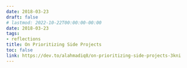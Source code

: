 ```yaml
---
date: 2018-03-23
draft: false
# lastmod: 2022-10-22T00:00:00-00:00
date: 2018-03-23
tags:
- reflections
title: On Prioritizing Side Projects
toc: false
link: https://dev.to/alahmadiq8/on-prioritizing-side-projects-3kni
---
```

